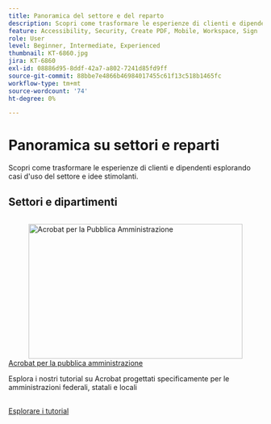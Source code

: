 ```yaml
---
title: Panoramica del settore e del reparto
description: Scopri come trasformare le esperienze di clienti e dipendenti esplorando casi d'uso del settore e idee stimolanti
feature: Accessibility, Security, Create PDF, Mobile, Workspace, Sign
role: User
level: Beginner, Intermediate, Experienced
thumbnail: KT-6860.jpg
jira: KT-6860
exl-id: 08886d95-8ddf-42a7-a802-7241d85fd9ff
source-git-commit: 88bbe7e4866b46984017455c61f13c518b1465fc
workflow-type: tm+mt
source-wordcount: '74'
ht-degree: 0%

---
```


# Panoramica su settori e reparti

Scopri come trasformare le esperienze di clienti e dipendenti esplorando casi d&#39;uso del settore e idee stimolanti.

## Settori e dipartimenti

<!-- START CARDS HTML - DO NOT MODIFY BY HAND -->
<div class="columns">
    <div class="column is-half-tablet is-half-desktop is-one-third-widescreen" aria-label="Acrobat for government">
        <div class="card" style="height: 100%; display: flex; flex-direction: column; height: 100%;">
            <div class="card-image">
                <figure class="image x-is-16by9">
                    <a href="https://experienceleague.adobe.com/en/docs/document-cloud-learn/acrobat-learning/by-industry/gov/gov-overview" title="Acrobat per la Pubblica Amministrazione" target="_self" rel="referrer">
                        <img class="is-bordered-r-small" src="https://experienceleague.adobe.com/en/docs/document-cloud-learn/acrobat-learning/by-industry/media_1abe687622f66d3337ba5f1e48f787f436753c3bc.png?width=400&format=webply&optimize=medium" alt="Acrobat per la Pubblica Amministrazione"
                             style="width: 100%; aspect-ratio: 16 / 9; object-fit: cover; overflow: hidden; display: block; margin: auto;">
                    </a>
                </figure>
            </div>
            <div class="card-content is-padded-small" style="display: flex; flex-direction: column; flex-grow: 1; justify-content: space-between;">
                <div class="top-card-content">
                    <p class="headline is-size-6 has-text-weight-bold">
                        <a href="https://experienceleague.adobe.com/en/docs/document-cloud-learn/acrobat-learning/by-industry/gov/gov-overview" target="_self" rel="referrer" title="Acrobat per la Pubblica Amministrazione">Acrobat per la pubblica amministrazione</a>
                    </p>
                    <p class="is-size-6">Esplora i nostri tutorial su Acrobat progettati specificamente per le amministrazioni federali, statali e locali</p>
                </div>
                <a href="https://experienceleague.adobe.com/en/docs/document-cloud-learn/acrobat-learning/by-industry/gov/gov-overview" target="_self" rel="referrer" class="spectrum-Button spectrum-Button--outline spectrum-Button--primary spectrum-Button--sizeM" style="align-self: flex-start; margin-top: 1rem;">
                    <span class="spectrum-Button-label has-no-wrap has-text-weight-bold">Esplorare i tutorial</span>
                </a>
            </div>
        </div>
    </div>
</div>
<!-- END CARDS HTML - DO NOT MODIFY BY HAND -->